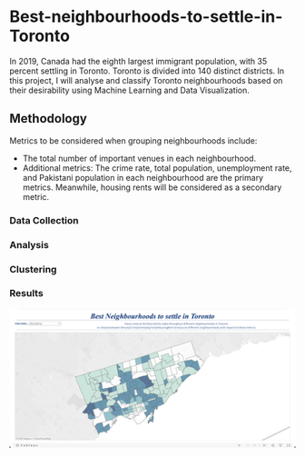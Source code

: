 # Best-neighbourhoods-to-settle-in-Toronto

In 2019, Canada had the eighth largest immigrant population, with 35 percent settling in Toronto. Toronto is divided into 140 distinct districts. In this project, I will analyse and classify Toronto neighbourhoods based on their desirability using Machine Learning and Data Visualization.

## Methodology

Metrics to be considered when grouping neighbourhoods include: 
- The total number of important venues in each neighbourhood. 
- Additional metrics: The crime rate, total population, unemployment rate, and Pakistani population in each neighbourhood are the primary metrics. Meanwhile, housing rents will be considered as a secondary metric.

### Data Collection

### Analysis

### Clustering

### Results

<p align="center">
<img src="https://github.com/raofida75/Best-neighbourhoods-to-settle-in-Toronto-/blob/main/Dashboard.png" width="1000"/>
</p>
